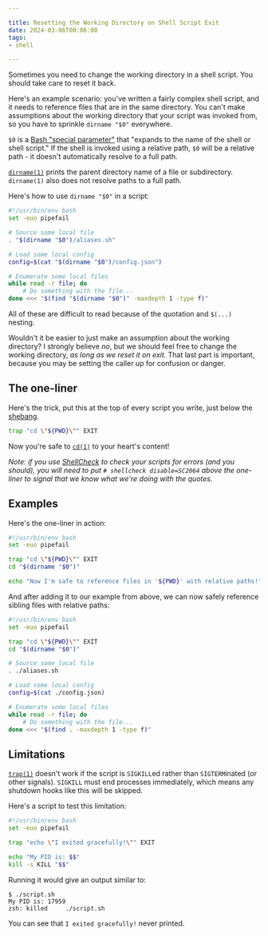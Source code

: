 ```yaml
---

title: Resetting the Working Directory on Shell Script Exit
date: 2024-03-06T00:06:00
tags:
- shell

---
```


Sometimes you need to change the working directory in a shell script. You should take care to reset it back.

Here's an example scenario: you've written a fairly complex shell script, and it needs to reference files that are in the same directory. You can't make assumptions about the working directory that your script was invoked from, so you have to sprinkle `dirname "$0"` everywhere.

`$0` is a [Bash "special parameter"](https://www.gnu.org/software/bash/manual/html_node/Special-Parameters.html) that "expands to the name of the shell or shell script." If the shell is invoked using a relative path, `$0` will be a relative path - it doesn't automatically resolve to a full path.

[`dirname(1)`](https://linux.die.net/man/1/dirname) prints the parent directory name of a file or subdirectory. `dirname(1)` also does not resolve paths to a full path.

Here's how to use `dirname "$0"` in a script:

```bash
#!/usr/bin/env bash
set -euo pipefail

# Source some local file
. "$(dirname "$0")/aliases.sh"

# Load some local config
config=$(cat "$(dirname "$0")/config.json")

# Enumerate some local files
while read -r file; do
	# Do something with the file...
done <<< "$(find "$(dirname "$0")" -maxdepth 1 -type f)"
```

All of these are difficult to read because of the quotation and `$(...)` nesting.

Wouldn't it be easier to just make an assumption about the working directory? I strongly believe _no_, but we should feel free to change the working directory, _as long as we reset it on exit._ That last part is important, because you may be setting the caller up for confusion or danger.

## The one-liner

Here's the trick, put this at the top of every script you write, just below the [shebang](https://en.wikipedia.org/wiki/Shebang_(Unix)).

```bash
trap "cd \"${PWD}\"" EXIT
```

Now you're safe to [`cd(1)`](https://linux.die.net/man/1/cd) to your heart's content!

_Note: if you use [ShellCheck](https://github.com/koalaman/shellcheck) to check your scripts for errors (and you should), you will need to put `# shellcheck disable=SC2064` above the one-liner to signal that we know what we're doing with the quotes._

## Examples

Here's the one-liner in action:

```bash
#!/usr/bin/env bash
set -euo pipefail

trap "cd \"${PWD}\"" EXIT
cd "$(dirname "$0")"

echo "Now I'm safe to reference files in '${PWD}' with relative paths!"
```

And after adding it to our example from above, we can now safely reference sibling files with relative paths:

```bash
#!/usr/bin/env bash
set -euo pipefail

trap "cd \"${PWD}\"" EXIT
cd "$(dirname "$0")"

# Source some local file
. ./aliases.sh

# Load some local config
config=$(cat ./config.json)

# Enumerate some local files
while read -r file; do
	# Do something with the file...
done <<< "$(find . -maxdepth 1 -type f)"
```

## Limitations

[`trap(1)`](https://man7.org/linux/man-pages/man1/trap.1p.html) doesn't work if the script is `SIGKILL`ed rather than `SIGTERM`inated (or other signals). `SIGKILL` must end processes immediately, which means any shutdown hooks like this will be skipped.

Here's a script to test this limitation:

```bash
#!/usr/bin/env bash
set -euo pipefail

trap "echo \"I exited gracefully!\"" EXIT

echo "My PID is: $$"
kill -s KILL "$$"
```

Running it would give an output similar to:

```shell
$ ./script.sh
My PID is: 17959
zsh: killed     ./script.sh
```

You can see that `I exited gracefully!` never printed.
